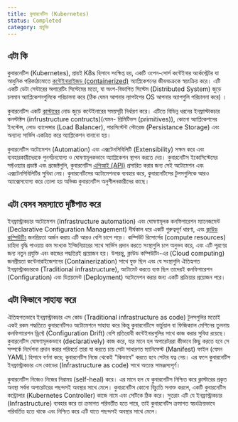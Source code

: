 ```yaml
---
title: কুবারনেটিস (Kubernetes)
status: Completed
category: প্রযুক্তি
---
```


## এটা কি

কুবারনেটিস (Kubernetes), প্রায়ই K8s হিসাবে সংক্ষিপ্ত হয়, একটি ওপেন-সোর্স কন্টেইনার অর্কেস্ট্রেটর যা আধুনিক পরিকাঠামোতে [কন্টেইনারাইজড (containerized)](/bn/container/) অ্যাপ্লিকেশনের জীবনচক্রকে স্বয়ংক্রিয় করে। এটি একটি ডেটা সেন্টারের অপারেটিং সিস্টেমের মতো, যা অংশ-বিভাগিত সিস্টেম (Distributed System) জুড়ে চলমান অ্যাপ্লিকেশনগুলিকে পরিচালনা করে (ঠিক যেমন আপনার ল্যাপটপের OS আপনার অ্যাপগুলি পরিচালনা করে) ‍।

কুবারনেটিস একটি [ক্লাস্টারের](cluster.md) নোড জুড়ে কন্টেইনারের সময়সূচী নির্ধারণ করে। এটিতে বিভিন্ন ধরনের ইনফ্রাস্টাকচার কনস্টাক্টস (infrustructure contructs)(যেমন- প্রিমিটিভস (primitives)), কোনো অ্যাপ্লিকেশনের ইনস্টেন্স, লোড ব্যালেন্সার (Load Balancer), পারসিস্টেন্ট স্টোরেজ (Persistance Storage) এবং অন্যান্য সার্ভিস একত্রিত করে অ্যাপ্লিকেশন বানানো হয়।

কুবারনেটিস অটোমেশন (Automation) এবং এক্সটেনসিবিলিটি (Extensibility) সক্ষম করে এবং ব্যবহারকারীদেরকে পুনর্গঠনযোগ্য ও ঘোষণামূলকভাবে অ্যাপ্লিকেশন স্থাপন করতে দেয়। কুবারনেটিস ইকোসিস্টেমের সফ্টওয়্যার প্রডাক্ট এবং প্রজেক্টগুলি, কুবারনেটিস [এপিআই (API)](/bn/application-programming-interface/) প্রসারিত করার জন্য সেই অটোমেশন এবং এক্সটেনসিবিলিটির সুবিধা নেয়। কুবারনেটিসের অটোমেশনকে ব্যবহার করে, কুবারনেটিসের টুলসগুলিকে আরও অ্যাক্সেসযোগ্য করে তোলা হয় অভিজ্ঞ কুবারনেটিস অনুশীলনকারীদের কাছে।

## এটা যেসব সমস্যাতে দৃষ্টিপাত করে

ইনফ্রাস্ট্রাকচার অটোমেশন (Infrastructure automation) এবং ঘোষণামূলক কনফিগারেশন ম্যানেজমেন্ট (Declarative Configuration Management) দীর্ঘকাল ধরে একটি গুরুত্বপূর্ণ ধারণা, এবং [ক্লাউড কম্পিউটিং](/bn/cloud-computing/) জনপ্রিয়তা অর্জন করায় এটি আরও বেশি চাপে পড়ে। কম্পিউট রিসোর্সের (compute resources) চাহিদা বৃদ্ধি পাওয়ায় কম সংখ্যক ইন্জিনিয়ারের সাথে সার্ভিস প্রদান করতে সংস্থাগুলি চাপ অনুভব করে, এবং এটি পূরণের জন্য নতুন প্রযুক্তি এবং কাজের পদ্ধতিরই প্রয়োজন হয়। উপরন্তু, ক্লাউড কম্পিউটিং-এর (Cloud computing) জনপ্রীয়তা কন্টেনারাইজেশনের (Containerization) সাথে যুক্ত ছিল এবং যে সংস্থাগুলি ঐতিহ্যগত ইনফ্রাস্ট্রাকচারকে (Traditional infrastructure), অটোমেট করতে ব্যস্ত ছিল তাদেরই কনফিগারেশন (Configuration) এবং ডিপ্লয়মেন্ট (Deployment) অটোমেশন করার জন্য একটি প্রক্রিয়ার প্রয়োজন পরে।

## এটা কিভাবে সাহায্য করে

ঐতিহ্যগতভাবে ইনফ্রাস্ট্রাকচার এস কোড (Traditional infrastructure as code)  টুলসগুলির মতোই একই রকম পদ্ধতিতে কুবারনেটিসও অটোমেশনে সাহায্য করে কিন্তু কুবারনেটিসে ভার্চুয়াল বা ফিজিক্যাল মেশিনের তুলনায় কনফিগারেশন ড্রিফ্টে (Configuration Drift) বেশি প্রতিরোধী কন্টেইনারগুলির  সাথে কাজ করার সুবিধা রয়েছে।
কুবারনেটিস ঘোষণামূলকভাবে (declaratively) কাজ করে, যার মানে হল অপারেটররা কীভাবে কিছু করতে হবে সে সম্পর্কে নির্দেশনা প্রদান করার পরিবর্তে তারা যা করতে চায় সেটা সাধারণত ম্যানিফেস্ট (Manifest) ফাইল (যেমন YAML) হিসাবে বর্ণনা করে; কুবারনেটিস নিজে থেকেই "কিভাবে" করতে হবে সেটার যত্ন নেয়। এর ফলে কুবারনেটিস ইনফ্রাস্ট্রাকচার এস কোডের (Infrastructure as code) সাথে অত্যন্ত সামঞ্জস্যপূর্ণ।

কুবারনেটিস নিজেও নিজের নিরাময় (self-heal) করে। এর মানে হল যে কুবারনেটিস নিশ্চিত করে ক্লাস্টারের প্রকৃত অবস্থা সর্বদা অপারেটরের পছন্দসই অবস্থার সাথে মেলে। কুবারনেটিস কোনো বিচ্যুতি সনাক্ত করলে, একটি কুবারনেটিস কন্ট্রোলার (Kubernetes Controller) কাজে নামে এবং সেটিকে ঠিক করে। সুতরাং এটি যে ইনফ্রাস্ট্রাকচার (Infrastructure) ব্যবহার করে তা ক্রমাগত পরিবর্তীত হতে পারে, তাই কুবারনেটিস ক্রমাগত স্বয়ংক্রিয়ভাবে পরিবর্তিত হতে থাকে এবং নিশ্চিত করে এটি যাতে পছন্দসই অবস্থার সাথে মেলে।
